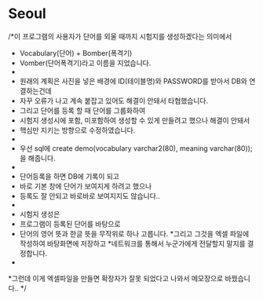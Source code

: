 # Seoul
/*이 프로그램의 사용자가 단어를 외울 때까지 시험지를 생성하겠다는 의미에서
 * Vocabulary(단어) + Bomber(폭격기)
 * Vomber(단어폭격기)라고 이름을 지었습니다.
 * 
 * 원래의 계획은 사진을 넣은 배경에 ID(테이블명)와 PASSWORD를 받아서 DB와 연결하는건데
 * 자꾸 오류가 나고 계속 붙잡고 있어도 해결이 안돼서 타협했습니다.
 * 그리고 단어를 등록 할 때 단어를 그룹화하여
 * 시험지 생성시에 포함, 미포함하여 생성할 수 있게 만들려고 했으나 해결이 안돼서
 * 핵심만 지키는 방향으로 수정하였습니다.
 * 
 * 우선 sql에 create demo(vocabulary varchar2(80), meaning varchar(80));을 해줍니다.
 *
 * 단어등록을 하면 DB에 기록이 되고
 * 바로 기본 창에 단어가 보여지게 하려고 했으나
 * 등록도 잘 안되고 바로바로 보여지지도 않습니다..
 * 
 * 시험지 생성은
 * 프로그램이 등록된 단어를 바탕으로
 * 단어의 영어 뜻과 한글 뜻을 무작위로 하나 고릅니다.
 *그리고 그것을 엑셀 파일에 작성하여 바탕화면에 저장하고
 *네트워크를 통해서 누군가에게 전달할지 말지를 결정합니다.
 *
 *그런데 이게 엑셀파일을 만들면 확장자가 잘못 되었다고 나와서 메모장으로 바꿨습니다..
 */
